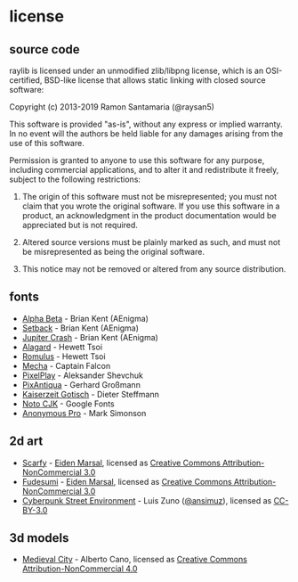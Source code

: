 license
=======

source code
-----------

raylib is licensed under an unmodified zlib/libpng license, which is an OSI-certified, 
BSD-like license that allows static linking with closed source software:
	
Copyright (c) 2013-2019 Ramon Santamaria (@raysan5)

This software is provided "as-is", without any express or implied warranty. In no event 
will the authors be held liable for any damages arising from the use of this software.

Permission is granted to anyone to use this software for any purpose, including commercial 
applications, and to alter it and redistribute it freely, subject to the following restrictions:

  1. The origin of this software must not be misrepresented; you must not claim that you 
  wrote the original software. If you use this software in a product, an acknowledgment 
  in the product documentation would be appreciated but is not required.

  2. Altered source versions must be plainly marked as such, and must not be misrepresented
  as being the original software.

  3. This notice may not be removed or altered from any source distribution.

fonts
------

 * [Alpha Beta](https://www.dafont.com/es/alpha-beta.font) - Brian Kent (AEnigma)
 * [Setback](https://www.dafont.com/es/setback.font) - Brian Kent (AEnigma)
 * [Jupiter Crash](https://www.dafont.com/es/jupiter-crash.font) - Brian Kent (AEnigma)
 * [Alagard](https://www.dafont.com/es/alagard.font) - Hewett Tsoi
 * [Romulus](https://www.dafont.com/es/romulus.font) - Hewett Tsoi
 * [Mecha](https://www.dafont.com/es/mecha-cf.font) - Captain Falcon
 * [PixelPlay](https://www.dafont.com/es/pixelplay.font) - Aleksander Shevchuk
 * [PixAntiqua](https://www.dafont.com/es/pixantiqua.font) - Gerhard Großmann
 * [Kaiserzeit Gotisch](https://www.dafont.com/es/kaiserzeit-gotisch.font) - Dieter Steffmann
 * [Noto CJK](https://www.google.com/get/noto/help/cjk/) - Google Fonts
 * [Anonymous Pro](https://fonts.google.com/specimen/Anonymous+Pro) - Mark Simonson
 
2d art
------

 * [Scarfy](https://github.com/raysan5/raylib/blob/master/examples/textures/resources/scarfy.png) - [Eiden Marsal](https://www.artstation.com/artist/marshall_z), licensed as [Creative Commons Attribution-NonCommercial 3.0](https://creativecommons.org/licenses/by-nc/3.0/legalcode)
 * [Fudesumi](https://github.com/raysan5/raylib/blob/master/examples/textures/resources/fudesumi.png) - [Eiden Marsal](https://www.artstation.com/artist/marshall_z), licensed as [Creative Commons Attribution-NonCommercial 3.0](https://creativecommons.org/licenses/by-nc/3.0/legalcode)
 * [Cyberpunk Street Environment](https://ansimuz.itch.io/cyberpunk-street-environment) - Luis Zuno ([@ansimuz](https://twitter.com/ansimuz)), licensed as [CC-BY-3.0](http://creativecommons.org/licenses/by/3.0/)

3d models
---------

 * [Medieval City](https://github.com/raysan5/raylib/tree/master/examples/models/resources/models) - Alberto Cano, licensed as [Creative Commons Attribution-NonCommercial 4.0](https://creativecommons.org/licenses/by-nc/4.0/legalcode)
